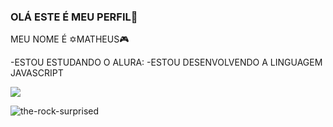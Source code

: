 ### OLÁ ESTE É MEU PERFIL🖤 

MEU NOME É ✡️MATHEUS🎮

-ESTOU ESTUDANDO O ALURA:
-ESTOU DESENVOLVENDO A LINGUAGEM JAVASCRIPT

![](https://media1.tenor.com/m/QifzTv3pRLkAAAAC/dmc5.gif)





![the-rock-surprised](https://github.com/MTS-kira/MTS-kira/assets/169680941/fbb3bb24-4d20-4bc1-b43d-2329a54d1fda)
